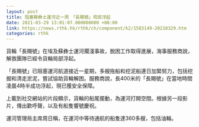 ```yaml
---
layout: post
title: 阻塞蘇彝士運河近一周　「長賜號」局部浮起
date: 2021-03-29 13:01:07.000000000 +08:00
link: https://news.rthk.hk/rthk/ch/component/k2/1583149-20210329.htm
categories: rthk
---
```


貨輪「長賜號」在埃及蘇彝士運河擱淺事故，脫困工作取得進展，海事服務商說，解救團隊已經令貨輪局部浮起。

「長賜號」已阻塞運河航道接近一星期，多艘拖船和挖泥船連日加緊努力，包括挖掘和清走淤泥，嘗試協助貨輪解困。服務商說，長400米的「長賜號」在當地時間凌晨4時半成功浮起，現已獲安全保障。 

上載到社交網站的片段顯示，貨輪的船尾擺動，為運河打開空間。根據另一段影片，傳出歡呼聲，以及有船隻響號慶祝。

運河管理局主席周日稱，在運河中等待通航的船隻達360多艘，包括油輪。
